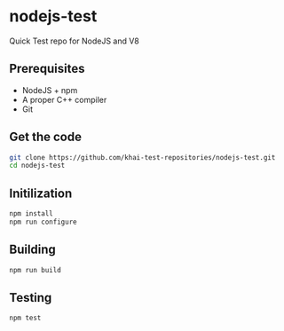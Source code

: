 
# nodejs-test
Quick Test repo for NodeJS and V8

## Prerequisites

 * NodeJS + npm
 * A proper C++ compiler
 * Git

## Get the code

```bash
git clone https://github.com/khai-test-repositories/nodejs-test.git
cd nodejs-test
```

## Initilization

```bash
npm install
npm run configure
```

## Building

```bash
npm run build
```

## Testing

```bash
npm test
```
